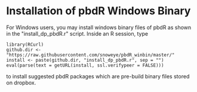 Installation of pbdR Windows Binary
===================================

For Windows users, you may install windows binary files of pbdR as shown in
the "install_dp_pbdR.r" script. Inside an R session, type

```{r }
library(RCurl)
github.dir <- "https://raw.githubusercontent.com/snoweye/pbdR_winbin/master/"
install <- paste(github.dir, "install_dp_pbdR.r", sep = "")
eval(parse(text = getURL(install, ssl.verifypeer = FALSE)))
```

to install suggested pbdR packages which are pre-build binary files
stored on dropbox.
